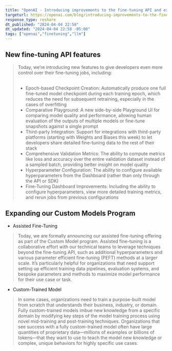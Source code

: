 ```yaml
---
title: "OpenAI - Introducing improvements to the fine-tuning API and expanding our custom models program"
targeturl: https://openai.com/blog/introducing-improvements-to-the-fine-tuning-api-and-expanding-our-custom-models-program
response_type: reshare
dt_published: "2024-04-04 22:58"
dt_updated: "2024-04-04 22:58 -05:00"
tags: ["openai","finetuning","llm"]
---
```


## New fine-tuning API features

> Today, we’re introducing new features to give developers even more control over their fine-tuning jobs, including:  
> <br>
> - Epoch-based Checkpoint Creation: Automatically produce one full fine-tuned model checkpoint during each training epoch, which reduces the need for subsequent retraining, especially in the cases of overfitting
> - Comparative Playground: A new side-by-side Playground UI for comparing model quality and performance, allowing human evaluation of the outputs of multiple models or fine-tune snapshots against a single prompt
> - Third-party Integration: Support for integrations with third-party platforms (starting with Weights and Biases this week) to let developers share detailed fine-tuning data to the rest of their stack
> - Comprehensive Validation Metrics: The ability to compute metrics like loss and accuracy over the entire validation dataset instead of a sampled batch, providing better insight on model quality
> - Hyperparameter Configuration: The ability to configure available hyperparameters from the Dashboard (rather than only through the API or SDK) 
> - Fine-Tuning Dashboard Improvements: Including the ability to configure hyperparameters, view more detailed training metrics, and rerun jobs from previous configurations

## Expanding our Custom Models Program

- Assisted Fine-Tuning

> Today, we are formally announcing our assisted fine-tuning offering as part of the Custom Model program. Assisted fine-tuning is a collaborative effort with our technical teams to leverage techniques beyond the fine-tuning API, such as additional hyperparameters and various parameter efficient fine-tuning (PEFT) methods at a larger scale. It’s particularly helpful for organizations that need support setting up efficient training data pipelines, evaluation systems, and bespoke parameters and methods to maximize model performance for their use case or task.

- Custom-Trained Model

> In some cases, organizations need to train a purpose-built model from scratch that understands their business, industry, or domain. Fully custom-trained models imbue new knowledge from a specific domain by modifying key steps of the model training process using novel mid-training and post-training techniques. Organizations that see success with a fully custom-trained model often have large quantities of proprietary data—millions of examples or billions of tokens—that they want to use to teach the model new knowledge or complex, unique behaviors for highly specific use cases. 